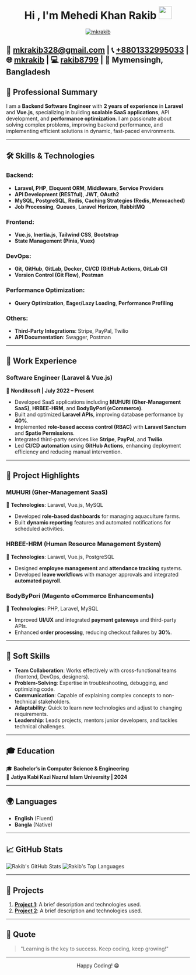 <h1 align="center">Hi , I'm Mehedi Khan Rakib <img src="https://media.giphy.com/media/hvRJCLFzcasrR4ia7z/giphy.gif" width="35"></h1>
<p align="center">
  <a href="https://github.com/DenverCoder1/readme-typing-svg">
    <img src="https://readme-typing-svg.herokuapp.com?lines=Backend+focused+Software+Engineer;Expert+in+Laravel%2C+Vue.js%2C+Inertia.js;Expert+in+SaaS%2C+API+Development;Expert+in+Performance+Optimization&center=true&width=500&height=50" alt="mkrakib">
  </a>
</p>

📧 <a href="mailto:mkrakib328@gmail.com">mkrakib328@gmail.com</a> |
📞 <a href="tel:+8801332995033">+8801332995033</a> |
🌐 <a href="https://github.com/mkrakib" target="_blank">mkrakib</a> |
💻 <a href="https://github.com/rakib8799" target="_blank">rakib8799</a> |
📍 Mymensingh, Bangladesh
---

## 💼 Professional Summary

I am a **Backend Software Engineer** with **2 years of experience** in **Laravel** and **Vue.js**, specializing in building **scalable SaaS applications**, API development, and **performance optimization**. I am passionate about solving complex problems, improving backend performance, and implementing efficient solutions in dynamic, fast-paced environments.

---

## 🛠️ Skills & Technologies

### **Backend:**
- **Laravel, PHP**, **Eloquent ORM**, **Middleware**, **Service Providers**
- **API Development (RESTful)**, **JWT**, **OAuth2**
- **MySQL**, **PostgreSQL**, **Redis**, **Caching Strategies (Redis, Memcached)**
- **Job Processing**, **Queues**, **Laravel Horizon**, **RabbitMQ**

### **Frontend:**
- **Vue.js**, **Inertia.js**, **Tailwind CSS**, **Bootstrap**
- **State Management (Pinia, Vuex)**

### **DevOps:**
- **Git**, **GitHub**, **GitLab**, **Docker**, **CI/CD (GitHub Actions, GitLab CI)**
- **Version Control (Git Flow)**, **Postman**

### **Performance Optimization:**
- **Query Optimization**, **Eager/Lazy Loading**, **Performance Profiling**

### **Others:**
- **Third-Party Integrations**: Stripe, PayPal, Twilio
- **API Documentation**: Swagger, Postman

---

## 💼 Work Experience

### **Software Engineer (Laravel & Vue.js)**
📌 **Nonditosoft | July 2022 – Present**

- Developed SaaS applications including **MUHURI (Gher-Management SaaS)**, **HRBEE-HRM**, and **BodyByPori (eCommerce)**.
- Built and optimized **Laravel APIs**, improving database performance by **40%**.
- Implemented **role-based access control (RBAC)** with **Laravel Sanctum** and **Spatie Permissions**.
- Integrated third-party services like **Stripe**, **PayPal**, and **Twilio**.
- Led **CI/CD automation** using **GitHub Actions**, enhancing deployment efficiency and reducing manual intervention.

---

## 🚀 Project Highlights

### **MUHURI (Gher-Management SaaS)**
📌 **Technologies**: Laravel, Vue.js, MySQL  
- Developed **role-based dashboards** for managing aquaculture farms.
- Built **dynamic reporting** features and automated notifications for scheduled activities.

### **HRBEE-HRM (Human Resource Management System)**
📌 **Technologies**: Laravel, Vue.js, PostgreSQL  
- Designed **employee management** and **attendance tracking** systems.
- Developed **leave workflows** with manager approvals and integrated **automated payroll**.

### **BodyByPori (Magento eCommerce Enhancements)**
📌 **Technologies**: PHP, Laravel, MySQL  
- Improved **UI/UX** and integrated **payment gateways** and third-party APIs.
- Enhanced **order processing**, reducing checkout failures by **30%**.

---

## 🌟 Soft Skills

- **Team Collaboration**: Works effectively with cross-functional teams (frontend, DevOps, designers).
- **Problem-Solving**: Expertise in troubleshooting, debugging, and optimizing code.
- **Communication**: Capable of explaining complex concepts to non-technical stakeholders.
- **Adaptability**: Quick to learn new technologies and adjust to changing requirements.
- **Leadership**: Leads projects, mentors junior developers, and tackles technical challenges.

---

## 🎓 Education

🎓 **Bachelor’s in Computer Science & Engineering**  
📌 **Jatiya Kabi Kazi Nazrul Islam University | 2024**

---

## 🌍 Languages

- **English** (Fluent)
- **Bangla** (Native)

---

## 📈 GitHub Stats

![Rakib's GitHub Stats](https://github-readme-stats.vercel.app/api?username=rakib8799&show_icons=true&count_private=true&hide_title=true&hide=prs&theme=radical)
![Rakib's Top Languages](https://github-readme-stats.vercel.app/api/top-langs/?username=rakib8799&langs_count=10&layout=compact&theme=radical)

---

## 📂 Projects

1. **[Project 1](link-to-project)**: A brief description and technologies used.
2. **[Project 2](link-to-project)**: A brief description and technologies used.

---

## 💬 Quote

> "Learning is the key to success. Keep coding, keep growing!"

---

<p align="center">Happy Coding! 😁</p>

